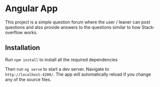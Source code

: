 # Angular App

This project is a simple question forum where the user / leaner can post questions and also provide answers to the questions similar to how Stack-overflow works.

## Installation

Run `npm install` to install all the required dependencies

Then run `ng serve` to start a dev server.
Navigate to `http://localhost:4200/`. The app will automatically reload if you change any of the source files.

